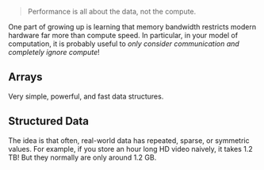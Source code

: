 > Performance is all about the data, not the compute.

One part of growing up is learning that memory bandwidth restricts modern hardware far more than compute speed. In particular, in your model of computation, it is probably useful to *only consider communication and completely ignore compute*!

## Arrays

Very simple, powerful, and fast data structures.

## Structured Data

The idea is that often, real-world data has repeated, sparse, or symmetric values. For example, if you store an hour long HD video naively, it takes 1.2 TB! But they normally are only around 1.2 GB.